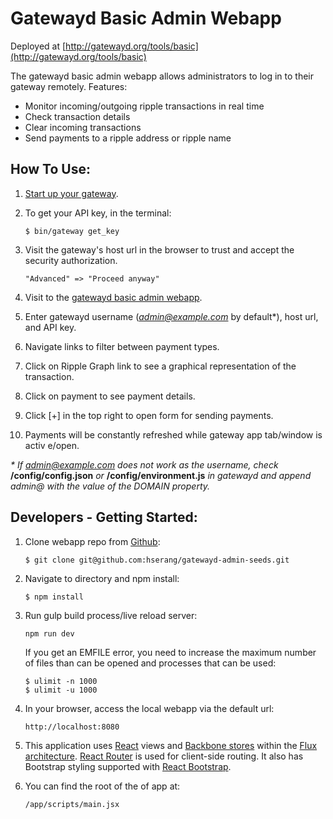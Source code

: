# Gatewayd Basic Admin Webapp

Deployed at [http://gatewayd.org/tools/basic](http://gatewayd.org/tools/basic)

The gatewayd basic admin webapp allows administrators to log in to their gateway remotely. Features:
- Monitor incoming/outgoing ripple transactions in real time
- Check transaction details
- Clear incoming transactions
- Send payments to a ripple address or ripple name

## How To Use:

1. [Start up your gateway](https://ripple.com/build/gatewayd/#gatewayd-usage).
2. To get your API key, in the terminal:

    ```
    $ bin/gateway get_key
    ```
3. Visit the gateway's host url in the browser to trust and accept the security authorization.

    ```
    "Advanced" => "Proceed anyway"
    ```
4. Visit to the [gatewayd basic admin webapp](http://gatewayd.org/tools/basic).

5. Enter gatewayd username (*admin@example.com* by default*), host url, and API key.

6. Navigate links to filter between payment types.

7. Click on Ripple Graph link to see a graphical representation of the transaction.

8. Click on payment to see payment details.

9. Click [+] in the top right to open form for sending payments.
10. Payments will be constantly refreshed while gateway app tab/window is activ
e/open.

_* If admin@example.com does not work as the username, check_ **/config/config.json** _or_ **/config/environment.js** _in gatewayd and append admin@ with the value of the DOMAIN property._

## Developers - Getting Started:

1. Clone webapp repo from [Github](https://github.com/hserang/gatewayd-admin-seeds):

    ```
    $ git clone git@github.com:hserang/gatewayd-admin-seeds.git
    ```
2. Navigate to directory and npm install:

    ```
    $ npm install
    ```
3. Run gulp build process/live reload server:

    ```
    npm run dev
    ```
    If you get an EMFILE error, you need to increase the maximum number of files than can be opened and processes that can be used:

    ```
    $ ulimit -n 1000
    $ ulimit -u 1000
    ```
4. In your browser, access the local webapp via the default url:

    ```
    http://localhost:8080
    ```
5. This application uses [React](http://facebook.github.io/react/docs/tutorial.html) views and [Backbone stores](http://www.toptal.com/front-end/simple-data-flow-in-react-applications-using-flux-and-backbone?utm_source=javascriptweekly&utm_medium=email) within the [Flux architecture](http://facebook.github.io/flux/docs/overview.html). [React Router](https://github.com/rackt/react-router) is used for client-side routing. It also has Bootstrap styling supported with [React Bootstrap](http://react-bootstrap.github.io/).
6. You can find the root of the of app at:

    ```
    /app/scripts/main.jsx
    ```
